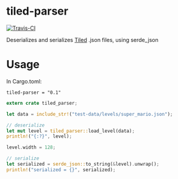 # tiled-parser

[![Travis-CI](https://api.travis-ci.org/martinlindhe/tiled-parser.svg)](https://travis-ci.org/martinlindhe/tiled-parser)

Deserializes and serializes [Tiled](http://www.mapeditor.org/) .json files, using serde_json


# Usage

In Cargo.toml:

```tiled-parser = "0.1"```

```rust
extern crate tiled_parser;

let data = include_str!("test-data/levels/super_mario.json");

// deserialize
let mut level = tiled_parser::load_level(data);
println!("{:?}", level);

level.width = 128;

// serialize
let serialized = serde_json::to_string(&level).unwrap();
println!("serialized = {}", serialized);
```
